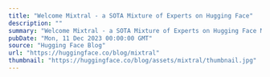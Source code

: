 ```yaml
---
title: "Welcome Mixtral - a SOTA Mixture of Experts on Hugging Face"
description: ""
summary: "Welcome Mixtral - a SOTA Mixture of Experts on Hugging Face Mixtral 8x7b is an exciting large langua..."
pubDate: "Mon, 11 Dec 2023 00:00:00 GMT"
source: "Hugging Face Blog"
url: "https://huggingface.co/blog/mixtral"
thumbnail: "https://huggingface.co/blog/assets/mixtral/thumbnail.jpg"
---
```


